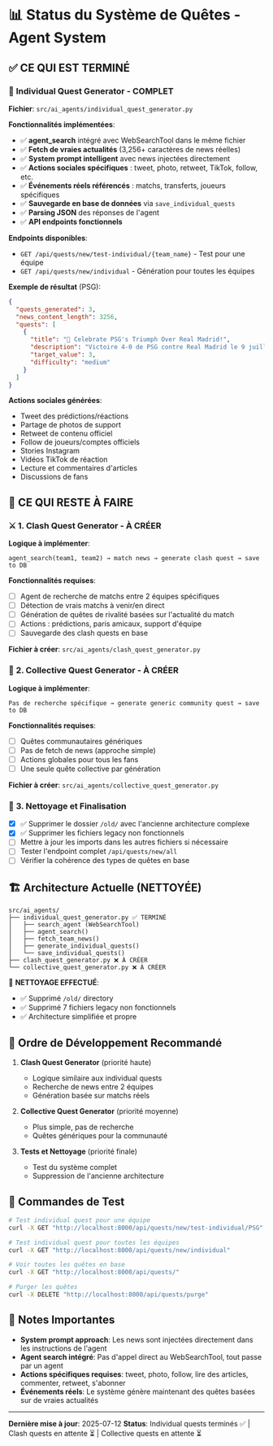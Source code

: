 # 📊 Status du Système de Quêtes - Agent System

## ✅ **CE QUI EST TERMINÉ**

### 🎯 **Individual Quest Generator - COMPLET**

**Fichier**: `src/ai_agents/individual_quest_generator.py`

**Fonctionnalités implémentées**:
- ✅ **agent_search** intégré avec WebSearchTool dans le même fichier
- ✅ **Fetch de vraies actualités** (3,256+ caractères de news réelles)
- ✅ **System prompt intelligent** avec news injectées directement
- ✅ **Actions sociales spécifiques** : tweet, photo, retweet, TikTok, follow, etc.
- ✅ **Événements réels référencés** : matchs, transferts, joueurs spécifiques
- ✅ **Sauvegarde en base de données** via `save_individual_quests`
- ✅ **Parsing JSON** des réponses de l'agent
- ✅ **API endpoints fonctionnels**

**Endpoints disponibles**:
- `GET /api/quests/new/test-individual/{team_name}` - Test pour une équipe
- `GET /api/quests/new/individual` - Génération pour toutes les équipes

**Exemple de résultat** (PSG):
```json
{
  "quests_generated": 3,
  "news_content_length": 3256,
  "quests": [
    {
      "title": "🎉 Celebrate PSG's Triumph Over Real Madrid!",
      "description": "Victoire 4-0 de PSG contre Real Madrid le 9 juillet 2025! Tweet 2x sur Fabián Ruiz + photo gear PSG",
      "target_value": 3,
      "difficulty": "medium"
    }
  ]
}
```

**Actions sociales générées**:
- Tweet des prédictions/réactions
- Partage de photos de support
- Retweet de contenu officiel
- Follow de joueurs/comptes officiels
- Stories Instagram
- Vidéos TikTok de réaction
- Lecture et commentaires d'articles
- Discussions de fans

## 🔄 **CE QUI RESTE À FAIRE**

### ⚔️ **1. Clash Quest Generator - À CRÉER**

**Logique à implémenter**:
```
agent_search(team1, team2) → match news → generate clash quest → save to DB
```

**Fonctionnalités requises**:
- [ ] Agent de recherche de matchs entre 2 équipes spécifiques
- [ ] Détection de vrais matchs à venir/en direct
- [ ] Génération de quêtes de rivalité basées sur l'actualité du match
- [ ] Actions : prédictions, paris amicaux, support d'équipe
- [ ] Sauvegarde des clash quests en base

**Fichier à créer**: `src/ai_agents/clash_quest_generator.py`

### 🌟 **2. Collective Quest Generator - À CRÉER**

**Logique à implémenter**:
```
Pas de recherche spécifique → generate generic community quest → save to DB
```

**Fonctionnalités requises**:
- [ ] Quêtes communautaires génériques
- [ ] Pas de fetch de news (approche simple)
- [ ] Actions globales pour tous les fans
- [ ] Une seule quête collective par génération

**Fichier à créer**: `src/ai_agents/collective_quest_generator.py`

### 🧹 **3. Nettoyage et Finalisation**

- [x] ✅ Supprimer le dossier `/old/` avec l'ancienne architecture complexe
- [x] ✅ Supprimer les fichiers legacy non fonctionnels
- [ ] Mettre à jour les imports dans les autres fichiers si nécessaire
- [ ] Tester l'endpoint complet `/api/quests/new/all`
- [ ] Vérifier la cohérence des types de quêtes en base

## 🏗️ **Architecture Actuelle (NETTOYÉE)**

```
src/ai_agents/
├── individual_quest_generator.py ✅ TERMINÉ
│   ├── search_agent (WebSearchTool)
│   ├── agent_search()
│   ├── fetch_team_news()
│   ├── generate_individual_quests()
│   └── save_individual_quests()
├── clash_quest_generator.py ❌ À CRÉER
└── collective_quest_generator.py ❌ À CRÉER
```

🧹 **NETTOYAGE EFFECTUÉ**:
- ✅ Supprimé `/old/` directory
- ✅ Supprimé 7 fichiers legacy non fonctionnels
- ✅ Architecture simplifiée et propre

## 🎯 **Ordre de Développement Recommandé**

1. **Clash Quest Generator** (priorité haute)
   - Logique similaire aux individual quests
   - Recherche de news entre 2 équipes
   - Génération basée sur matchs réels

2. **Collective Quest Generator** (priorité moyenne)
   - Plus simple, pas de recherche
   - Quêtes génériques pour la communauté

3. **Tests et Nettoyage** (priorité finale)
   - Test du système complet
   - Suppression de l'ancienne architecture

## 🚀 **Commandes de Test**

```bash
# Test individual quest pour une équipe
curl -X GET "http://localhost:8000/api/quests/new/test-individual/PSG"

# Test individual quest pour toutes les équipes
curl -X GET "http://localhost:8000/api/quests/new/individual"

# Voir toutes les quêtes en base
curl -X GET "http://localhost:8000/api/quests/"

# Purger les quêtes
curl -X DELETE "http://localhost:8000/api/quests/purge"
```

## 📝 **Notes Importantes**

- **System prompt approach**: Les news sont injectées directement dans les instructions de l'agent
- **Agent search intégré**: Pas d'appel direct au WebSearchTool, tout passe par un agent
- **Actions spécifiques requises**: tweet, photo, follow, lire des articles, commenter, retweet, s'abonner
- **Événements réels**: Le système génère maintenant des quêtes basées sur de vraies actualités

---

**Dernière mise à jour**: 2025-07-12
**Status**: Individual quests terminés ✅ | Clash quests en attente ⏳ | Collective quests en attente ⏳